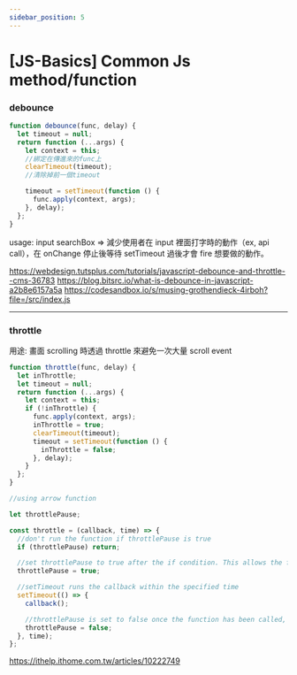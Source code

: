 ```yaml
---
sidebar_position: 5
---
```


# [JS-Basics] Common Js method/function

### debounce

```js
function debounce(func, delay) {
  let timeout = null;
  return function (...args) {
    let context = this;
    //綁定在傳進來的func上
    clearTimeout(timeout);
    //清除掉前一個timeout

    timeout = setTimeout(function () {
      func.apply(context, args);
    }, delay);
  };
}
```

usage: input searchBox => 減少使用者在 input 裡面打字時的動作（ex, api call），在 onChange 停止後等待 setTimeout 過後才會 fire 想要做的動作。

https://webdesign.tutsplus.com/tutorials/javascript-debounce-and-throttle--cms-36783
https://blog.bitsrc.io/what-is-debounce-in-javascript-a2b8e6157a5a
https://codesandbox.io/s/musing-grothendieck-4irboh?file=/src/index.js

---

### throttle

用途: 畫面 scrolling 時透過 throttle 來避免一次大量 scroll event

```js
function throttle(func, delay) {
  let inThrottle;
  let timeout = null;
  return function (...args) {
    let context = this;
    if (!inThrottle) {
      func.apply(context, args);
      inThrottle = true;
      clearTimeout(timeout);
      timeout = setTimeout(function () {
        inThrottle = false;
      }, delay);
    }
  };
}
```

```js
//using arrow function

let throttlePause;

const throttle = (callback, time) => {
  //don't run the function if throttlePause is true
  if (throttlePause) return;

  //set throttlePause to true after the if condition. This allows the function to be run once
  throttlePause = true;

  //setTimeout runs the callback within the specified time
  setTimeout(() => {
    callback();

    //throttlePause is set to false once the function has been called, allowing the throttle function to loop
    throttlePause = false;
  }, time);
};
```

https://ithelp.ithome.com.tw/articles/10222749
